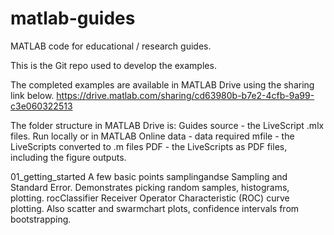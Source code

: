 # matlab-guides
MATLAB code for educational / research guides.

This is the Git repo used to develop the examples. 

The completed examples are available in MATLAB Drive using the sharing link below. 
https://drive.matlab.com/sharing/cd63980b-b7e2-4cfb-9a99-c3e060322513 

The folder structure in MATLAB Drive is:
Guides
  source  - the LiveScript .mlx files. Run locally or in MATLAB Online
  data    - data required
  mfile   - the LiveScripts converted to .m files
  PDF     - the LiveScripts as PDF files, including the figure outputs.

01_getting_started  A few basic points
samplingandse       Sampling and Standard Error. Demonstrates picking random samples, histograms, plotting.
rocClassifier       Receiver Operator Characteristic (ROC) curve plotting. Also scatter and swarmchart plots, confidence intervals from bootstrapping.


